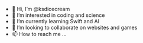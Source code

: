 - 👋 Hi, I’m @ksdicecream
- 👀 I’m interested in coding and science
- 🌱 I’m currently learning Swift and AI
- 💞️ I’m looking to collaborate on websites and games
- 📫 How to reach me ...

<!---
ksdicecream/ksdicecream is a ✨ special ✨ repository because its `README.md` (this file) appears on your GitHub profile.
You can click the Preview link to take a look at your changes.
--->

